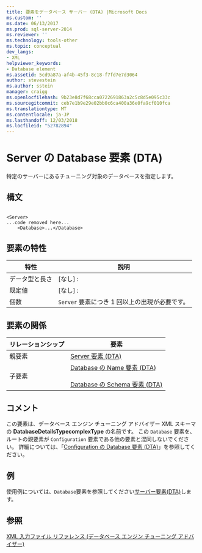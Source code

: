 ```yaml
---
title: 要素をデータベース サーバー (DTA) |Microsoft Docs
ms.custom: ''
ms.date: 06/13/2017
ms.prod: sql-server-2014
ms.reviewer: ''
ms.technology: tools-other
ms.topic: conceptual
dev_langs:
- XML
helpviewer_keywords:
- Database element
ms.assetid: 5cd9a87a-af4b-45f3-8c18-f7fd7e7d3064
author: stevestein
ms.author: sstein
manager: craigg
ms.openlocfilehash: 9b23e8d7f68cca0722691863a2c5c8d5e095c33c
ms.sourcegitcommit: ceb7e1b9e29e02bb0c6ca400a36e0fa9cf010fca
ms.translationtype: MT
ms.contentlocale: ja-JP
ms.lasthandoff: 12/03/2018
ms.locfileid: "52782894"
---
```

# <a name="database-element-for-server-dta"></a>Server の Database 要素 (DTA)
  特定のサーバーにあるチューニング対象のデータベースを指定します。  
  
## <a name="syntax"></a>構文  
  
```  
  
<Server>  
...code removed here...  
    <Database>...</Database>  
```  
  
## <a name="element-characteristics"></a>要素の特性  
  
|特性|説明|  
|--------------------|-----------------|  
|データ型と長さ|[なし] :|  
|既定値|[なし] :|  
|個数|`Server` 要素につき 1 回以上の出現が必要です。|  
  
## <a name="element-relationships"></a>要素の関係  
  
|リレーションシップ|要素|  
|------------------|--------------|  
|親要素|[Server 要素 &#40;DTA&#41;](server-element-dta.md)|  
|子要素|[Database の Name 要素 &#40;DTA&#41;](name-element-for-database-dta.md)<br /><br /> [Database の Schema 要素 &#40;DTA&#41;](schema-element-for-database-dta.md)|  
  
## <a name="remarks"></a>コメント  
 この要素は、データベース エンジン チューニング アドバイザー XML スキーマの **DatabaseDetailsTypecomplexType** の名前です。 この `Database` 要素を、ルートの親要素が `Configuration` 要素である他の要素と混同しないでください。 詳細については、「[Configuration の Database 要素 &#40;DTA&#41;](database-element-for-configuration-dta.md)」を参照してください。  
  
## <a name="example"></a>例  
 使用例については、`Database`要素を参照してください[サーバー要素&#40;DTA&#41;](server-element-dta.md)します。  
  
## <a name="see-also"></a>参照  
 [XML 入力ファイル リファレンス &#40;データベース エンジン チューニング アドバイザー&#41;](xml-input-file-reference-database-engine-tuning-advisor.md)  
  
  
